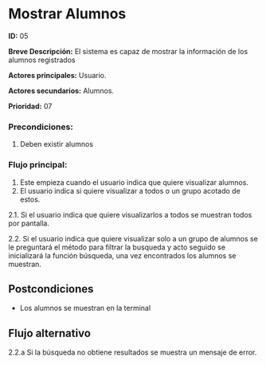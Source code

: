 # Mostrar Alumnos

**ID:** 05

**Breve Descripción:** El sistema es capaz de mostrar la información de los alumnos registrados



**Actores principales:** Usuario.

**Actores secundarios:** Alumnos.

**Prioridad:** 07

### Precondiciones:

1. Deben existir alumnos

### Flujo principal:

1. Este empieza cuando el usuario indica que quiere visualizar alumnos.
2. El usuario indica si quiere visualizar a todos o un grupo acotado de estos.

2.1. Si el usuario indica que quiere visualizarlos a todos se muestran todos por pantalla.

2.2. Si el usuario indica que quiere visualizar solo a un grupo de alumnos se le preguntará el método para filtrar la busqueda y acto seguido se inicializará la función búsqueda, una vez encontrados los alumnos se muestran.

## Postcondiciones

* Los alumnos se muestran en la terminal

## Flujo alternativo 

2.2.a Si la búsqueda no obtiene resultados se muestra un mensaje de error.
